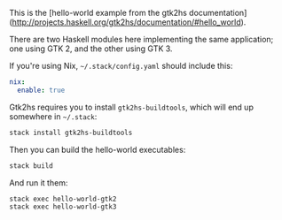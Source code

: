 This is the [hello-world example from the gtk2hs documentation]
(http://projects.haskell.org/gtk2hs/documentation/#hello_world).

There are two Haskell modules here implementing the same application;
one using GTK 2, and the other using GTK 3.

If you're using Nix, `~/.stack/config.yaml` should include this:

```yaml
nix:
  enable: true
```

Gtk2hs requires you to install `gtk2hs-buildtools`, which will end up somewhere
in `~/.stack`:

```bash
stack install gtk2hs-buildtools
```

Then you can build the hello-world executables:

```bash
stack build
```

And run it them:

```
stack exec hello-world-gtk2
stack exec hello-world-gtk3
```
